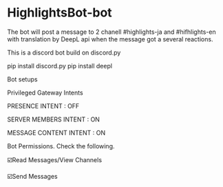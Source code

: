 # HighlightsBot-bot
 
The bot will post a message to 2 chanell #highlights-ja and #hifhlights-en with translation by DeepL api when the message got a several reactions.

This is a discord bot build on discord.py

pip install discord.py
pip install deepl

Bot setups

Privileged Gateway Intents

PRESENCE INTENT : OFF

SERVER MEMBERS INTENT : ON

MESSAGE CONTENT INTENT : ON

Bot Permissions. Check the following.

☑️Read Messages/View Channels

☑️Send Messages
